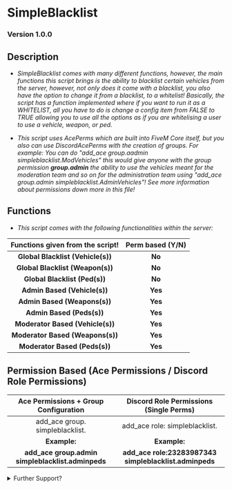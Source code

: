 # SimpleBlacklist
### Version 1.0.0



## Description 
* *SimpleBlacklist comes with many different functions, however, the main functions this script brings is the ability to blacklist certain vehicles from the server, however, not only does it come with a blacklist, you also have the option to change it from a blacklist, to a whitelist! Basically, the script has a function implemented where if you want to run it as a WHITELIST, all you have to do is change a config item from FALSE to TRUE allowing you to use all the options as if you are whitelising a user to use a vehicle, weapon, or ped.*

* *This script uses AcePerms which are built into FiveM Core itself, but you also can use DiscordAcePerms with the creation of groups. For example: You can do "add_ace group.aadmin simpleblacklist.ModVehicles" this would give anyone with the group permission ***group.admin*** the ability to use the vehicles meant for the moderation team and so on for the administration team using "add_ace group.admin simpleblacklist.AdminVehicles"! See more information about permissions down more in this file!*

## Functions

* *This script comes with the following functionalities within the server:*

|  **Functions given from the script!** | Perm based (Y/N) |
| :-----------------------------------: | :--------------: |
| **Global Blacklist (Vehicle(s))**     |      **No**      |
| **Global Blacklist (Weapon(s))**      |      **No**      |
| **Global Blacklist (Ped(s))**         |      **No**      |
| **Admin Based (Vehicle(s))**          |     **Yes**      |
| **Admin Based (Weapons(s))**          |     **Yes**      |
| **Admin Based (Peds(s))**             |     **Yes**      |
| **Moderator Based (Vehicle(s))**      |     **Yes**      |
| **Moderator Based (Weapons(s))**      |     **Yes**      |
| **Moderator Based (Peds(s))**         |     **Yes**      |

## Permission Based (Ace Permissions / Discord Role Permissions)

|     **Ace Permissions + Group Configuration**     |        **Discord Role Permissions (Single Perms)**     |
| :-----------------------------------------------: | :----------------------------------------------------: |
| add_ace group.<groupname> simpleblacklist.<Perm>  |         add_ace role:<ID> simpleblacklist.<Perm>       |
|               **Example:**                        |                      **Example:**                      |
| **add_ace group.admin simpleblacklist.adminpeds** | **add_ace role:23283987343 simpleblacklist.adminpeds** |

<details><summary>Further Support?</summary>

* *Need further support? No problem! I can give you support in the discord server posted below! Just open a ticket!*

[![Discord](https://img.shields.io/badge/Discord-%237289DA.svg?style=for-the-badge&logo=discord&logoColor=white)](https://discord.gg/steeltech)

</details>
